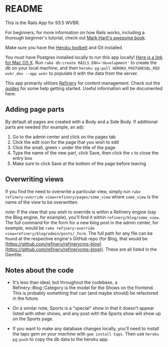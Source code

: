 README
======
This is the Rails App for 93.5 WVBR.

For beginners, for more information on how Rails works, including a thorough beginner's tutorial, check out [Mark Hartl's awesome book](https://www.railstutorial.org/book).

Make sure you have the [Heroku toolbelt](https://toolbelt.heroku.com/) and Git installed.

You must have Postgres installed locally to run this app locally! [Here is a link for Mac OS X](http://postgresapp.com/). Run `rake db:create RAILS_ENV='development'` to create the db on your local machine, and then `heroku pg:pull HEROKU_POSTGRESQL_RED wvbr_dev --app wvbr` to populate it with the data from the server.

This app primarily utilizes [Refinery](http://refinerycms.com) for content management. Check out the [guides](http://refinerycms.com/guides) for some help getting started. Useful information will be documented here:

Adding page parts
-----------------
By default all pages are created with a Body and a Side Body. If additional parts are needed (for example, an ad): 
1. Go to the admin center and click on the pages tab
2. Click the edit icon for the page that you wish to edit
3. Click the small, green `+` under the title of the page
4. Type the name of the new part, click Save, then click the `x` to close the entry box
5. Make sure to click Save at the bottom of the page before leaving

Overwriting views
-----------------
If you find the need to overwrite a particular view, simply run `rake refinery:override view=refinery/pages/some_view` where `some_view` is the name of the view to be overwritten.

*note:* If the view that you wish to override is within a Refinery engine (say the Blog engine, for example), you'll find it within `refinery/blog/some_view`.
The full command for the form for a new blog post in the admin center, for example, would be `rake refinery:override view=refinery/blog/admin/posts/_form`. The full path for any file can be found at the respective engine's GitHub repo (for Blog, that would be [https://github.com/refinery/refinerycms-blog](https://github.com/refinery/refinerycms-blog)). These are all listed in the Gemfile.

Notes about the code
--------------------
* It's less than ideal, but throughout the codebase, a Refinery::Blog::Category is the model for the Shows on the frontend. This is probably something that can (and maybe should) be refactored in the future.

* On a similar note, Sports is a "special" show in that it doesn't appear listed with other shows, and any post with the Sports show will show up on the Sports page.

* If you want to make any database changes locally, you'll need to install the taps gem _on your machine_ with `gem install taps`. Then use `heroku pg:push` to copy the db data to the heroku app.
